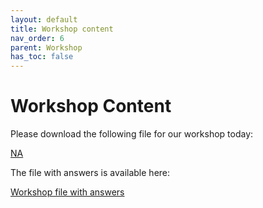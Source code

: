```yaml
---
layout: default
title: Workshop content
nav_order: 6
parent: Workshop
has_toc: false
---
```


# Workshop Content

Please download the following file for our workshop today: 

[NA]()

The file with answers is available here: 

[Workshop file with answers](Descriptive_Stats_Answers.Rmd)